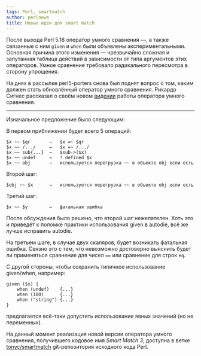 ```yaml
---
tags: Perl, smartmatch
author: perlnews
title: Новые идеи для smart match
---
```


После выхода Perl 5.18 оператор умного сравнения `~~`, а также связанные с ним
`given` и `when` были объявлены экспериментальными. Основная причина этого
изменения — чрезвычайно сложная и запутанная таблица действий в зависимости от
типа аргументов этих операторов. Умное сравнение требовало радикального
пересмотра в сторону упрощения.

На днях в рассылке perl5-porters снова был поднят вопрос о том, каким должен
стать обновлённый оператор умного сравнения. Рикардо Сигнес рассказал о своём
новом
[видении](http://www.nntp.perl.org/group/perl.perl5.porters/2015/09/msg230881.html)
работы оператора умного сравнения.

---

Изначальное предложение было следующим:

В первом приближении будет всего 5 операций:

    $x ~~ $qr       →   $x =~ $qr
    $x ~~ /.../     →   $x =~ /.../
    $x ~~ sub{...}  →   $sub->($x)
    $x ~~ undef     →   ! defined $x
    $x ~~ obj       →   используется перегрузка ~~ в объекте obj если есть

Второй шаг:

    $obj ~~ $x      →   используется перегрузка ~~ в объекте obj если есть

Третий шаг:

    $x ~~ $y        →   фатальная ошибка

После обсуждения было решено, что второй шаг нежелателен. Хоть это и приведёт к
поломке практики использования given в autodie, всё же лучше исправить autodie.

На третьем шаге, в случае двух скаляров, будет возникать фатальная ошибка.
Связно это с тем, что невозможно достоверно выяснить будет ли применяться
сравнение для чисел `==` или сравнение для строк `eq`.

С другой стороны, чтобы сохранить типичное использование given/when, например:

    given ($x) {
        when (undef)    {...}
        when (100)      {...}
        when ("string") {...}
    }

предлагается всё-таки допустить использование явных значений (но не
переменных).

На данный момент реализация новой версии оператора умного сравнения,
получившего кодовое имя _Smart Match 3_, доступна в ветке
[tonyc/smartmatch](http://perl5.git.perl.org/perl.git/shortlog/refs/heads/tonyc/smartmatch)
git-репозитория исходного кода Perl.

